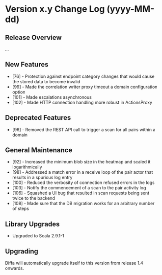 # Version x.y Change Log (yyyy-MM-dd)

## Release Overview

...

## New Features

* [76]  - Protection against endpoint category changes that would cause the stored data to become invalid
* [99]  - Made the correlation writer proxy timeout a domain configuration option
* [101] - Made escalations asynchronous
* [102] - Made HTTP connection handling more robust in ActionsProxy

## Deprecated Features

* [96]  - Removed the REST API call to trigger a scan for all pairs within a domain

## General Maintenance

* [92]  - Increased the minimum blob size in the heatmap and scaled it logarithmically
* [98]  - Addressed a match error in a receive loop of the pair actor that results in a spurious log entry
* [100] - Reduced the verbosity of connection refused errors in the logs
* [103] - Notify the commencement of a scan to the pair activity log
* [106] - Squashed a UI bug that resulted in scan requests being sent twice to the backend
* [108] - Made sure that the DB migration works for an arbitrary number of steps

## Library Upgrades

* Upgraded to Scala 2.9.1-1

## Upgrading

Diffa will automatically upgrade itself to this version from release 1.4 onwards.